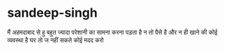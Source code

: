 # sandeep-singh
मैं अहमदाबाद से हु बहुत ज्यादा परेशानी का सामना करना पड़ता है न तो पैसे है और न ही खाने की कोई व्यवस्था है घर तो ज नहीं सकते कोई मदद करो
